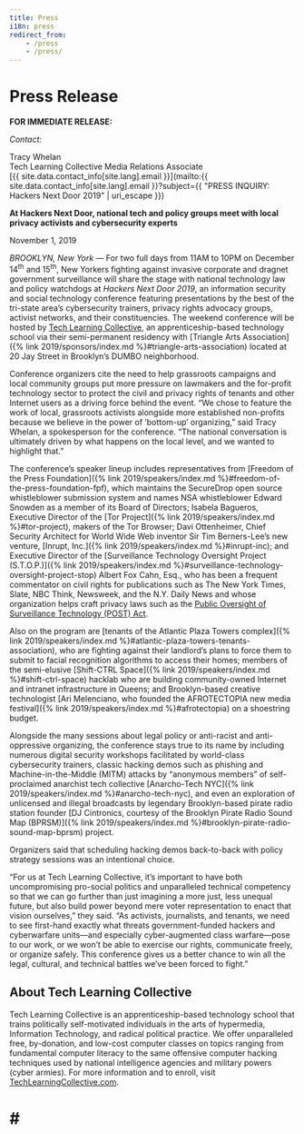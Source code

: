 ```yaml
---
title: Press
i18n: press
redirect_from:
    - /press
    - /press/
---
```


# Press Release

**FOR IMMEDIATE RELEASE:**

*Contact:* 

Tracy Whelan  
Tech Learning Collective Media Relations Associate  
[{{ site.data.contact_info[site.lang].email }}](mailto:{{ site.data.contact_info[site.lang].email }}?subject={{ "PRESS INQUIRY: Hackers Next Door 2019" | uri_escape }})

**At Hackers Next Door, national tech and policy groups meet with local privacy activists and cybersecurity experts**

November 1, 2019

*BROOKLYN, New York* &mdash; For two full days from 11AM to 10PM on December 14<sup>th</sup> and 15<sup>th</sup>, New Yorkers fighting against invasive corporate and dragnet government surveillance will share the stage with national technology law and policy watchdogs at *Hackers Next Door 2019*, an information security and social technology conference featuring presentations by the best of the tri-state area&rsquo;s cybersecurity trainers, privacy rights advocacy groups, activist networks, and their constituencies. The weekend conference will be hosted by [Tech Learning Collective](https://techlearningcollective.com/), an apprenticeship-based technology school via their semi-permanent residency with [Triangle Arts Association]({% link 2019/sponsors/index.md %}#triangle-arts-association) located at 20 Jay Street in Brooklyn&rsquo;s DUMBO neighborhood.

Conference organizers cite the need to help grassroots campaigns and local community groups put more pressure on lawmakers and the for-profit technology sector to protect the civil and privacy rights of tenants and other Internet users as a driving force behind the event. &ldquo;We chose to feature the work of local, grassroots activists alongside more established non-profits because we believe in the power of &lsquo;bottom-up&rsquo; organizing,&rdquo; said Tracy Whelan, a spokesperson for the conference. &ldquo;The national conversation is ultimately driven by what happens on the local level, and we wanted to highlight that.&rdquo;

The conference&rsquo;s speaker lineup includes representatives from [Freedom of the Press Foundation]({% link 2019/speakers/index.md %}#freedom-of-the-press-foundation-fpf), which maintains the SecureDrop open source whistleblower submission system and names NSA whistleblower Edward Snowden as a member of its Board of Directors; Isabela Bagueros, Executive Director of the [Tor Project]({% link 2019/speakers/index.md %}#tor-project), makers of the Tor Browser; Davi Ottenheimer, Chief Security Architect for World Wide Web inventor Sir Tim Berners-Lee&rsquo;s new venture, [Inrupt, Inc.]({% link 2019/speakers/index.md %}#inrupt-inc); and Executive Director of the [Surveillance Technology Oversight Project (S.T.O.P.)]({% link 2019/speakers/index.md %}#surveillance-technology-oversight-project-stop) Albert Fox Cahn, Esq., who has been a frequent commentator on civil rights for publications such as The New York Times, Slate, NBC Think, Newsweek, and the N.Y. Daily News and whose organization helps craft privacy laws such as the [Public Oversight of Surveillance Technology (POST) Act](https://www.stopspying.org/post-act).

Also on the program are [tenants of the Atlantic Plaza Towers complex]({% link 2019/speakers/index.md %}#atlantic-plaza-towers-tenants-association), who are fighting against their landlord&rsquo;s plans to force them to submit to facial recognition algorithms to access their homes; members of the semi-elusive [Shift-CTRL Space]({% link 2019/speakers/index.md %}#shift-ctrl-space) hacklab who are building community-owned Internet and intranet infrastructure in Queens; and Brooklyn-based creative technologist [Ari Melenciano, who founded the AFROTECTOPIA new media festival]({% link 2019/speakers/index.md %}#afrotectopia) on a shoestring budget.

Alongside the many sessions about legal policy or anti-racist and anti-oppressive organizing, the conference stays true to its name by including numerous digital security workshops facilitated by world-class cybersecurity trainers, classic hacking demos such as phishing and Machine-in-the-Middle (MITM) attacks by &ldquo;anonymous members&rdquo; of self-proclaimed anarchist tech collective [Anarcho-Tech NYC]({% link 2019/speakers/index.md %}#anarcho-tech-nyc), and even an exploration of unlicensed and illegal broadcasts by legendary Brooklyn-based pirate radio station founder [DJ Cintronics, courtesy of the Brooklyn Pirate Radio Sound Map (BPRSM)]({% link 2019/speakers/index.md %}#brooklyn-pirate-radio-sound-map-bprsm) project.

Organizers said that scheduling hacking demos back-to-back with policy strategy sessions was an intentional choice.

&ldquo;For us at Tech Learning Collective, it&rsquo;s important to have both uncompromising pro-social politics and unparalleled technical competency so that we can go further than just imagining a more just, less unequal future, but also build power beyond mere voter representation to enact that vision ourselves,&rdquo; they said. &ldquo;As activists, journalists, and tenants, we need to see first-hand exactly what threats government-funded hackers and cyberwarfare units&mdash;and especially cyber-augmented class warfare&mdash;pose to our work, or we won&rsquo;t be able to exercise our rights, communicate freely, or organize safely. This conference gives us a better chance to win all the legal, cultural, and technical battles we&rsquo;ve been forced to fight.&rdquo;

## About Tech Learning Collective

Tech Learning Collective is an apprenticeship-based technology school that trains politically self-motivated individuals in the arts of hypermedia, Information Technology, and radical political practice. We offer unparalleled free, by-donation, and low-cost computer classes on topics ranging from fundamental computer literacy to the same offensive computer hacking techniques used by national intelligence agencies and military powers (cyber armies). For more information and to enroll, visit [TechLearningCollective.com](https://techlearningcollective.com/).

 # # #
